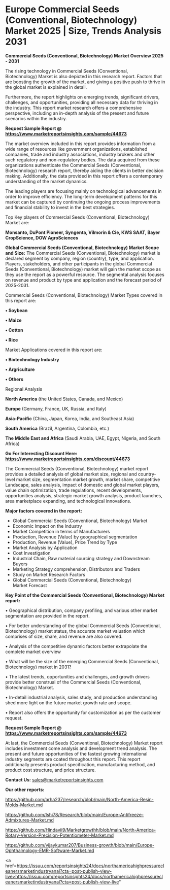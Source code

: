 # Europe Commercial Seeds (Conventional, Biotechnology) Market 2025 | Size, Trends Analysis 2031

<Strong> Commercial Seeds (Conventional, Biotechnology) Market Overview 2025 - 2031</strong>

The rising technology in Commercial Seeds (Conventional, Biotechnology) Market is also depicted in this research report. Factors that are boosting the growth of the market, and giving a positive push to thrive in the global market is explained in detail.

Furthermore, the report highlights on emerging trends, significant drivers, challenges, and opportunities, providing all necessary data for thriving in the industry. This report market research offers a comprehensive perspective, including an in-depth analysis of the present and future scenarios within the industry.

<strong>Request Sample Report @ <a href=https://www.marketreportsinsights.com/sample/44673>https://www.marketreportsinsights.com/sample/44673</a></strong>

The market overview included in this report provides information from a wide range of resources like government organizations, established companies, trade and industry associations, industry brokers and other such regulatory and non-regulatory bodies. The data acquired from these organizations authenticate the Commercial Seeds (Conventional, Biotechnology) research report, thereby aiding the clients in better decision making. Additionally, the data provided in this report offers a contemporary understanding of the market dynamics.

The leading players are focusing mainly on technological advancements in order to improve efficiency. The long-term development patterns for this market can be captured by continuing the ongoing process improvements and financial stability to invest in the best strategies.

Top Key players of Commercial Seeds (Conventional, Biotechnology) Market are:

<strong>Monsanto, DuPont Pioneer, Syngenta, Vilmorin & Cie, KWS SAAT, Bayer CropScience, DOW AgroSciences</strong>

<strong><b>Global Commercial Seeds (Conventional, Biotechnology) Market Scope and Size:</b></strong>
The Commercial Seeds (Conventional, Biotechnology) market is declared segment by company, region (country), type, and application. Players, stakeholders, and other participants in the global Commercial Seeds (Conventional, Biotechnology) market will gain the market scope as they use the report as a powerful resource. The segmental analysis focuses on revenue and product by type and application and the forecast period of 2025-2031.

Commercial Seeds (Conventional, Biotechnology) Market Types covered in this report are:

<strong>•  Soybean

•  Maize

•  Cotton

•  Rice</strong>

Market Applications covered in this report are:

<strong>•  Biotechnology Industry

•  Argriculture

•  Others</strong> 

Regional Analysis

<strong>North America</strong> (the United States, Canada, and Mexico)

<strong>Europe</strong> (Germany, France, UK, Russia, and Italy)

<strong>Asia-Pacific</strong> (China, Japan, Korea, India, and Southeast Asia)

<strong>South America</strong> (Brazil, Argentina, Colombia, etc.)

<strong>The Middle East and Africa</strong> (Saudi Arabia, UAE, Egypt, Nigeria, and South Africa)

<strong>Go For Interesting Discount Here: <a href=https://www.marketreportsinsights.com/discount/44673>https://www.marketreportsinsights.com/discount/44673</a></strong>

The Commercial Seeds (Conventional, Biotechnology) market report provides a detailed analysis of global market size, regional and country-level market size, segmentation market growth, market share, competitive Landscape, sales analysis, impact of domestic and global market players, value chain optimization, trade regulations, recent developments, opportunities analysis, strategic market growth analysis, product launches, area marketplace expanding, and technological innovations.

<strong><b>Major factors covered in the report:</b></strong>
<ul>
  <li>Global Commercial Seeds (Conventional, Biotechnology) Market </li>
  <li>Economic Impact on the Industry</li>
  <li>Market Competition in terms of Manufacturers</li>
  <li>Production, Revenue (Value) by geographical segmentation</li>
  <li>Production, Revenue (Value), Price Trend by Type</li>
  <li>Market Analysis by Application</li>
  <li>Cost Investigation</li>
  <li>Industrial Chain, Raw material sourcing strategy and Downstream Buyers</li>
  <li>Marketing Strategy comprehension, Distributors and Traders</li>
  <li>Study on Market Research Factors</li>
  <li>Global Commercial Seeds (Conventional, Biotechnology) Market Forecast</li>
</ul>

<strong><b>Key Point of the Commercial Seeds (Conventional, Biotechnology) Market report:</b></strong>

• Geographical distribution, company profiling, and various other market segmentation are provided in the report.

• For better understanding of the global Commercial Seeds (Conventional, Biotechnology) market status, the accurate market valuation which comprises of size, share, and revenue are also covered.

• Analysis of the competitive dynamic factors better extrapolate the complete market overview

• What will be the size of the emerging Commercial Seeds (Conventional, Biotechnology) market in 2031?

• The latest trends, opportunities and challenges, and growth drivers provide better construal of the Commercial Seeds (Conventional, Biotechnology) Market.

• In-detail industrial analysis, sales study, and production understanding shed more light on the future market growth rate and scope.

• Report also offers the opportunity for customization as per the customer request.

<strong>Request Sample Report @ <a href=https://www.marketreportsinsights.com/sample/44673>https://www.marketreportsinsights.com/sample/44673</a></strong>

At last, the Commercial Seeds (Conventional, Biotechnology) Market report includes investment come analysis and development trend analysis. The present and future opportunities of the fastest growing international industry segments are coated throughout this report. This report additionally presents product specification, manufacturing method, and product cost structure, and price structure.

<strong>Contact Us:</strong>
sales@marketreportsinsights.com

<strong>Our other reports:</strong>

<a href=https://github.com/arha237/research/blob/main/North-America-Resin-Molds-Market.md>https://github.com/arha237/research/blob/main/North-America-Resin-Molds-Market.md</a>

<a href=https://github.com/Ishi78/Research/blob/main/Europe-Antifreeze-Admixtures-Market.md>https://github.com/Ishi78/Research/blob/main/Europe-Antifreeze-Admixtures-Market.md</a>

<a href=https://github.com/Hindavii9/Marketgrowthh/blob/main/North-America-Rotary-Version-Precision-Potentiometer-Market.md>https://github.com/Hindavii9/Marketgrowthh/blob/main/North-America-Rotary-Version-Precision-Potentiometer-Market.md</a>

<a href=https://github.com/vijaykumar207/Business-growth/blob/main/Europe-Ophthalmology-EMR-Software-Market.md>https://github.com/vijaykumar207/Business-growth/blob/main/Europe-Ophthalmology-EMR-Software-Market.md</a>

<a href=https://issuu.com/reportsinsights24/docs/northamericahighpressurecleanersmarketindustryanal?cta=post-publish-view-live>https://issuu.com/reportsinsights24/docs/northamericahighpressurecleanersmarketindustryanal?cta=post-publish-view-live</a>"
